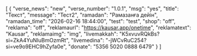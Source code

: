 [
  {
    "verse_news": "new",
    "verse_number": "1.0.1",
    "msg": "yes",
    "title": "Текст",
    "message": "Тест2",
    "ramadan": "Рамазанға дейін",
    "ramadan_time": "2026-02-16 18:44:00",
    "test": "test",
    "shop": "off",
    "reklama": "off",
    "reklamaurl": "https://kausar.app/onetime",
    "reklamatext": "Kausar",
    "reklamaimg": "img",
    "livemakkah": "K5xvuvRQkBs?si=ZkA4YuNIuBmOzmRt",
    "livemedina": "-jWCvRuC254?si=ve9o9EHC9hZyfa0e",
    "donate": "5356 5020 0888 6479"
  }
]